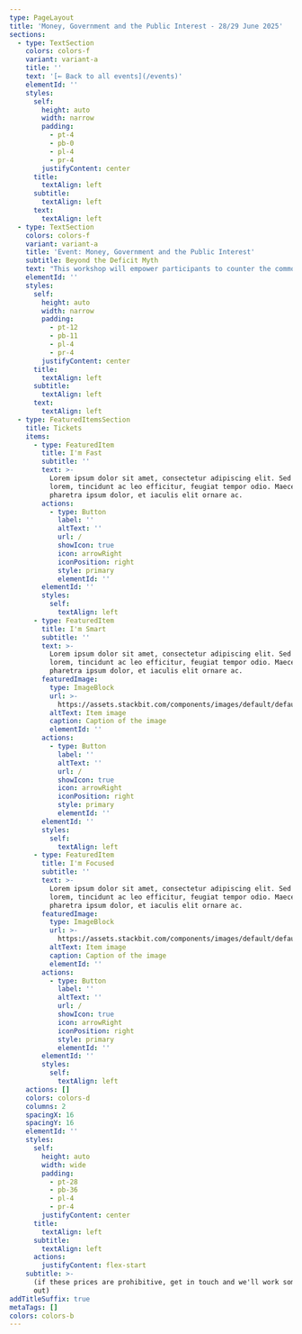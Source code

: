 ```yaml
---
type: PageLayout
title: 'Money, Government and the Public Interest - 28/29 June 2025'
sections:
  - type: TextSection
    colors: colors-f
    variant: variant-a
    title: ''
    text: '[← Back to all events](/events)'
    elementId: ''
    styles:
      self:
        height: auto
        width: narrow
        padding:
          - pt-4
          - pb-0
          - pl-4
          - pr-4
        justifyContent: center
      title:
        textAlign: left
      subtitle:
        textAlign: left
      text:
        textAlign: left
  - type: TextSection
    colors: colors-f
    variant: variant-a
    title: 'Event: Money, Government and the Public Interest'
    subtitle: Beyond the Deficit Myth
    text: "This workshop will empower participants to counter the common narrative that significant public interest investment is unaffordable or must be paid for by implementing austerity measures. Whether for healthcare, education, climate action, or whatever is needed, you will come away with a true understanding of how governments spend money and what is possible.\n\n**Dates:** 21-22 September, 2025\n\n**Location:** The Committee Room, [Victoria Hall](https://maps.app.goo.gl/5oXWcRUNA2b7k6647), Norfolk St, Sheffield S1 2JB\n\n**Course outline:** The program will comprise a series of introductory talks and participatory group discussions based on short articles and case studies relating to the nature of money and the role of the National Budget.\n\n**Facilitator:** [Associate Professor\_Steven Hail](https://www.linkedin.com/in/steven-hail-27b7b910), Lecturer at Torrens University Australia and Economist at Modern Money Lab.\n\nLunch, tea and coffee will be provided on both days.\n\n###### *DAY ONE*\n\n9:30am—10:00am Registration\n\n10:00am—11:00am Part 1: Money - what it is and where it came from.\n\n11:00am—11:30am Morning tea break\n\n11:30am—12:30pm Part 2: The power of the purse - national budgeting\n\n12:30pm—1:30pm Lunch break\n\n1:30pm—2:30pm Part 3: The big bad wolf - sources of inflation.\n\n2:30pm—3:00pm Afternoon tea break\n\n3:00pm — 4:30pm Part 4: [Finding The Money](https://www.youtube.com/watch?v=R47h_ux-nE8) documentary screening \\*\n\nEvening social\n\n###### *DAY TWO*\n\n9:30am—10:00am Optional Q\\&A from Finding The Money\n\n10:00am—11:00am Part 5: The Bank of England - what it can do and what it can't.\n\n11:00am—11:30am Morning tea break\n\n11:30am—12:30pm Part 6: Private money creation, financial resilience and financial fragility\n\n12:30pm—1:30pm Lunch break\n\n1:30pm—2:30pm Part 7: Exchange rates and international debt\n\n2:30pm—3:00pm Afternoon tea break\n\n3:00pm—4:00pm Part 8: Countering myths about money\n\n4:00pm—4:30pm Part 9: Things you and I could do next\n\n\\* optional, in case you've already seen the film\n"
    elementId: ''
    styles:
      self:
        height: auto
        width: narrow
        padding:
          - pt-12
          - pb-11
          - pl-4
          - pr-4
        justifyContent: center
      title:
        textAlign: left
      subtitle:
        textAlign: left
      text:
        textAlign: left
  - type: FeaturedItemsSection
    title: Tickets
    items:
      - type: FeaturedItem
        title: I'm Fast
        subtitle: ''
        text: >-
          Lorem ipsum dolor sit amet, consectetur adipiscing elit. Sed ante
          lorem, tincidunt ac leo efficitur, feugiat tempor odio. Maecenas
          pharetra ipsum dolor, et iaculis elit ornare ac.
        actions:
          - type: Button
            label: ''
            altText: ''
            url: /
            showIcon: true
            icon: arrowRight
            iconPosition: right
            style: primary
            elementId: ''
        elementId: ''
        styles:
          self:
            textAlign: left
      - type: FeaturedItem
        title: I'm Smart
        subtitle: ''
        text: >-
          Lorem ipsum dolor sit amet, consectetur adipiscing elit. Sed ante
          lorem, tincidunt ac leo efficitur, feugiat tempor odio. Maecenas
          pharetra ipsum dolor, et iaculis elit ornare ac.
        featuredImage:
          type: ImageBlock
          url: >-
            https://assets.stackbit.com/components/images/default/default-image.png
          altText: Item image
          caption: Caption of the image
          elementId: ''
        actions:
          - type: Button
            label: ''
            altText: ''
            url: /
            showIcon: true
            icon: arrowRight
            iconPosition: right
            style: primary
            elementId: ''
        elementId: ''
        styles:
          self:
            textAlign: left
      - type: FeaturedItem
        title: I'm Focused
        subtitle: ''
        text: >-
          Lorem ipsum dolor sit amet, consectetur adipiscing elit. Sed ante
          lorem, tincidunt ac leo efficitur, feugiat tempor odio. Maecenas
          pharetra ipsum dolor, et iaculis elit ornare ac.
        featuredImage:
          type: ImageBlock
          url: >-
            https://assets.stackbit.com/components/images/default/default-image.png
          altText: Item image
          caption: Caption of the image
          elementId: ''
        actions:
          - type: Button
            label: ''
            altText: ''
            url: /
            showIcon: true
            icon: arrowRight
            iconPosition: right
            style: primary
            elementId: ''
        elementId: ''
        styles:
          self:
            textAlign: left
    actions: []
    colors: colors-d
    columns: 2
    spacingX: 16
    spacingY: 16
    elementId: ''
    styles:
      self:
        height: auto
        width: wide
        padding:
          - pt-28
          - pb-36
          - pl-4
          - pr-4
        justifyContent: center
      title:
        textAlign: left
      subtitle:
        textAlign: left
      actions:
        justifyContent: flex-start
    subtitle: >-
      (if these prices are prohibitive, get in touch and we'll work something
      out)
addTitleSuffix: true
metaTags: []
colors: colors-b
---
```

